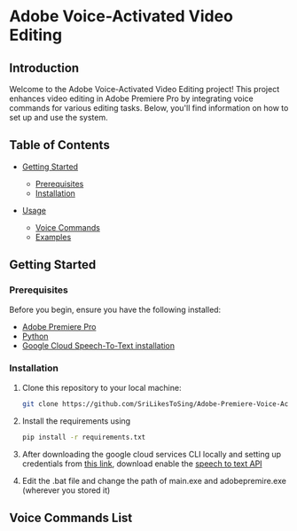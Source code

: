 # Adobe Voice-Activated Video Editing

## Introduction

Welcome to the Adobe Voice-Activated Video Editing project! This project enhances video editing in Adobe Premiere Pro by integrating voice commands for various editing tasks. Below, you'll find information on how to set up and use the system.

## Table of Contents

- [Getting Started](#getting-started)
  - [Prerequisites](#prerequisites)
  - [Installation](#installation)

- [Usage](#usage)
  - [Voice Commands](#voice-commands)
  - [Examples](#examples)

## Getting Started

### Prerequisites

Before you begin, ensure you have the following installed:

- [Adobe Premiere Pro](https://www.adobe.com/products/premiere.html)
- [Python](https://www.python.org/downloads/) 
- [Google Cloud Speech-To-Text installation](https://cloud.google.com/speech-to-text/docs/speech-to-text-client-libraries#client-libraries-install-python) 

### Installation

1. Clone this repository to your local machine:

   ```bash
   git clone https://github.com/SriLikesToSing/Adobe-Premiere-Voice-Activated-Video-Editing-

2. Install the requirements using
   ```bash
   pip install -r requirements.txt

3. After downloading the google cloud services CLI locally and setting up credentials from [this link](https://cloud.google.com/docs/authentication/provide-credentials-adc), download enable the [speech to text API](https://console.cloud.google.com/marketplace/product/google/speech.googleapis.com?q=search&referrer=search)

4.  Edit the .bat file and change the path of main.exe and adobepremire.exe (wherever you stored it)

## Voice Commands List

  
